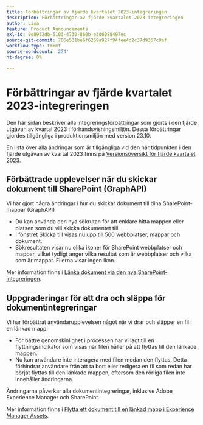 ```yaml
---
title: Förbättringar av fjärde kvartalet 2023-integreringen
description: Förbättringar av fjärde kvartalet 2023-integreringen
author: Lisa
feature: Product Announcements
exl-id: 0e8952db-5103-4730-860b-e3d6088497ec
source-git-commit: 706e531be6f6269a927f94fee4d2c37d9367c9af
workflow-type: tm+mt
source-wordcount: '274'
ht-degree: 0%

---
```


# Förbättringar av fjärde kvartalet 2023-integreringen

Den här sidan beskriver alla integreringsförbättringar som gjorts i den fjärde utgåvan av kvartal 2023 i förhandsvisningsmiljön. Dessa förbättringar gjordes tillgängliga i produktionsmiljön med version 23.10.

En lista över alla ändringar som är tillgängliga vid den här tidpunkten i den fjärde utgåvan av kvartal 2023 finns på [Versionsöversikt för fjärde kvartalet 2023](/help/quicksilver/product-announcements/product-releases/23-q4-release-activity/23-q4-release-overview.md).

## Förbättrade upplevelser när du skickar dokument till SharePoint (GraphAPI)

Vi har gjort några ändringar i hur du skickar dokument till dina SharePoint-mappar (GraphAPI)

* Du kan använda den nya sökrutan för att enklare hitta mappen eller platsen som du vill skicka dokumentet till.
* I fönstret Skicka till visas nu upp till 500 webbplatser, mappar och dokument.
* Sökresultaten visar nu olika ikoner för SharePoint webbplatser och mappar, vilket tydligt anger vilka resultat som är webbplatser och vilka som är mappar. Filerna visar ingen ikon.

Mer information finns i [Länka dokument via den nya SharePoint-integreringen](/help/quicksilver/administration-and-setup/configure-integrations/configure-sharepoint-integration.md#link-documents-through-the-new-sharepoint-integration).

## Uppgraderingar för att dra och släppa för dokumentintegreringar

Vi har förbättrat användarupplevelsen något när vi drar och släpper en fil i en länkad mapp.

* För bättre genomskinlighet i processen har vi lagt till en flyttningsindikator som visas när filen håller på att flyttas till den länkade mappen.
* Nu kan användare inte interagera med filen medan den flyttas. Detta förhindrar användare från att ta bort eller redigera en fil som redan har börjat flyttas till den länkade mappen, eftersom den rörliga filen inte innehåller ändringarna.

Ändringarna påverkar alla dokumentintegreringar, inklusive Adobe Experience Manager och SharePoint.

Mer information finns i [Flytta ett dokument till en länkad mapp i Experience Manager Assets](/help/quicksilver/documents/adobe-workfront-for-experience-manager-assets-essentials/send-to-aem.md#move-a-document-to-a-linked-folder-in-experience-manager-assets).
